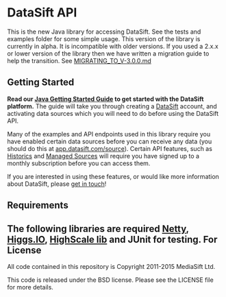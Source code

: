 DataSift API
============

This is the new Java library for accessing DataSift. See the tests and examples folder for some simple usage.
This version of the library is currently in alpha. It is incompatible with older versions. If you used a 2.x.x or lower version of the library then we have written a migration guide to help the transition.
See [MIGRATING_TO_V-3.0.0.md](MIGRATING_TO_V-3.0.0.md)

Getting Started
---------------

**Read our [Java Getting Started Guide](https://dev.datasift.com/docs/products/pylon-fbtd/get-started/getting-started-java) to get started with the DataSift platform.** The guide will take you through creating a [DataSift](https://datasift.com) account, and activating data sources which you will need to do before using the DataSift API.

Many of the examples and API endpoints used in this library require you have enabled certain data sources before you can receive any data (you should do this at [app.datasift.com/source](https://app.datasift.com/source)). Certain API features, such as [Historics](https://datasift.com/platform/historics/) and [Managed Sources](https://datasift.com/platform/datasources/) will require you have signed up to a monthly subscription before you can access them.

If you are interested in using these features, or would like more information about DataSift, please [get in touch](https://datasift.com/contact-us/)!

Requirements
------------

The following libraries are required [Netty](http://netty.io), [Higgs.IO](http://higgs.io), [HighScale lib](https://github.com/boundary/high-scale-lib) and JUnit for testing.
For
License
-------

All code contained in this repository is Copyright 2011-2015 MediaSift Ltd.

This code is released under the BSD license. Please see the LICENSE file for
more details.

